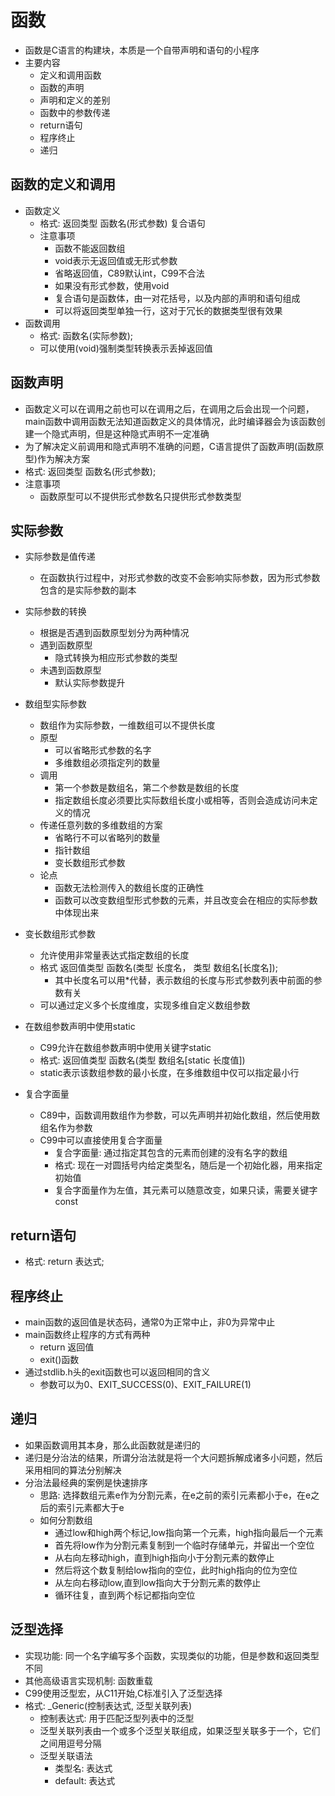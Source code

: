 # 函数
- 函数是C语言的构建块，本质是一个自带声明和语句的小程序
- 主要内容
    - 定义和调用函数
    - 函数的声明
    - 声明和定义的差别
    - 函数中的参数传递
    - return语句
    - 程序终止
    - 递归

## 函数的定义和调用
- 函数定义
    - 格式: 返回类型 函数名(形式参数) 复合语句
    - 注意事项
        - 函数不能返回数组
        - void表示无返回值或无形式参数
        - 省略返回值，C89默认int，C99不合法
        - 如果没有形式参数，使用void
        - 复合语句是函数体，由一对花括号，以及内部的声明和语句组成
        - 可以将返回类型单独一行，这对于冗长的数据类型很有效果
- 函数调用
    - 格式: 函数名(实际参数);
    - 可以使用(void)强制类型转换表示丢掉返回值

## 函数声明
- 函数定义可以在调用之前也可以在调用之后，在调用之后会出现一个问题，main函数中调用函数无法知道函数定义的具体情况，此时编译器会为该函数创建一个隐式声明，但是这种隐式声明不一定准确
- 为了解决定义前调用和隐式声明不准确的问题，C语言提供了函数声明(函数原型)作为解决方案
- 格式: 返回类型 函数名(形式参数);
- 注意事项
    - 函数原型可以不提供形式参数名只提供形式参数类型

## 实际参数
- 实际参数是值传递
    - 在函数执行过程中，对形式参数的改变不会影响实际参数，因为形式参数包含的是实际参数的副本
- 实际参数的转换
    - 根据是否遇到函数原型划分为两种情况
    - 遇到函数原型
        - 隐式转换为相应形式参数的类型
    - 未遇到函数原型
        - 默认实际参数提升
- 数组型实际参数
    - 数组作为实际参数，一维数组可以不提供长度
    - 原型
        - 可以省略形式参数的名字
        - 多维数组必须指定列的数量
    - 调用
        - 第一个参数是数组名，第二个参数是数组的长度
        - 指定数组长度必须要比实际数组长度小或相等，否则会造成访问未定义的情况
    - 传递任意列数的多维数组的方案
        - 省略行不可以省略列的数量
        - 指针数组
        - 变长数组形式参数
    - 论点
        - 函数无法检测传入的数组长度的正确性
        - 函数可以改变数组型形式参数的元素，并且改变会在相应的实际参数中体现出来

- 变长数组形式参数
    - 允许使用非常量表达式指定数组的长度
    - 格式 返回值类型 函数名(类型 长度名， 类型 数组名[长度名]);
        - 其中长度名可以用*代替，表示数组的长度与形式参数列表中前面的参数有关
    - 可以通过定义多个长度维度，实现多维自定义数组参数

- 在数组参数声明中使用static
    - C99允许在数组参数声明中使用关键字static
    - 格式: 返回值类型 函数名(类型 数组名[static 长度值])
    - static表示该数组参数的最小长度，在多维数组中仅可以指定最小行

- 复合字面量
    - C89中，函数调用数组作为参数，可以先声明并初始化数组，然后使用数组名作为参数
    - C99中可以直接使用复合字面量
        - 复合字面量: 通过指定其包含的元素而创建的没有名字的数组
        - 格式: 现在一对圆括号内给定类型名，随后是一个初始化器，用来指定初始值
        - 复合字面量作为左值，其元素可以随意改变，如果只读，需要关键字const

## return语句
- 格式: return 表达式;

## 程序终止
- main函数的返回值是状态码，通常0为正常中止，非0为异常中止
- main函数终止程序的方式有两种
    - return 返回值
    - exit()函数
- 通过stdlib.h头的exit函数也可以返回相同的含义
    - 参数可以为0、EXIT_SUCCESS(0)、EXIT_FAILURE(1)

## 递归
- 如果函数调用其本身，那么此函数就是递归的
- 递归是分治法的结果，所谓分治法就是将一个大问题拆解成诸多小问题，然后采用相同的算法分别解决
- 分治法最经典的案例是快速排序
    - 思路: 选择数组元素e作为分割元素，在e之前的索引元素都小于e，在e之后的索引元素都大于e
    - 如何分割数组
        - 通过low和high两个标记,low指向第一个元素，high指向最后一个元素
        - 首先将low作为分割元素复制到一个临时存储单元，并留出一个空位
        - 从右向左移动high，直到high指向小于分割元素的数停止
        - 然后将这个数复制给low指向的空位，此时high指向的位为空位
        - 从左向右移动low,直到low指向大于分割元素的数停止
        - 循环往复，直到两个标记都指向空位

## 泛型选择
- 实现功能: 同一个名字编写多个函数，实现类似的功能，但是参数和返回类型不同
- 其他高级语言实现机制: 函数重载
- C99使用泛型宏，从C11开始,C标准引入了泛型选择
- 格式: _Generic(控制表达式, 泛型关联列表)
    - 控制表达式: 用于匹配泛型列表中的泛型
    - 泛型关联列表由一个或多个泛型关联组成，如果泛型关联多于一个，它们之间用逗号分隔
    - 泛型关联语法
        - 类型名: 表达式
        - default: 表达式

